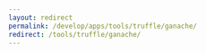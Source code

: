 ```yaml
---
layout: redirect
permalink: /develop/apps/tools/truffle/ganache/
redirect: /tools/truffle/ganache/
---
```

